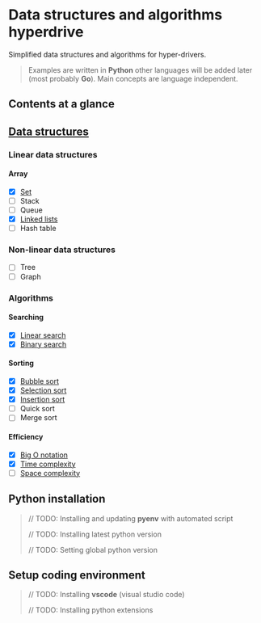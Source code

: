 # Data structures and algorithms hyperdrive
Simplified data structures and algorithms for hyper-drivers.

> Examples are written in **Python** other languages will be added later (most probably **Go**). Main concepts are language independent.

## Contents at a glance

## [Data structures](data*structures/data*structures.md)

### Linear data structures

#### Array
* [x] [Set](data-structures/set.md)
* [ ] Stack
* [ ] Queue
* [x] [Linked lists](data-structures/linked-lists/linked-lists.md)
* [ ] Hash table

### Non-linear data structures
* [ ] Tree
* [ ] Graph

### Algorithms

#### Searching

* [x] [Linear search](algorithms/searching/linear-search.md)
* [x] [Binary search](algorithms/searching/binary-search.md)

#### Sorting

* [x] [Bubble sort](algorithms/sorting/bubble-sort.md)
* [x] [Selection sort](algorithms/sorting/selection-sort.md)
* [x] [Insertion sort](algorithms/sorting/insertion-sort.md)
* [ ] Quick sort
* [ ] Merge sort

#### Efficiency

* [x] [Big O notation](performance/big-o-notation.md)
* [x] [Time complexity](performance/time-complexity.md)
* [ ] [Space complexity](performance/space-complexity.md)

## Python installation

> // TODO: Installing and updating **pyenv** with automated script
>
> // TODO: Installing latest python version
>
> // TODO: Setting global python version

## Setup coding environment

> // TODO: Installing **vscode** (visual studio code)
>
> // TODO: Installing python extensions
